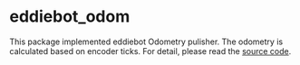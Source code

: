 # eddiebot_odom

This package implemented eddiebot Odometry pulisher. The odometry is calculated based on encoder ticks. For detail, please read the [source code](src/eddie_odom.cpp).
